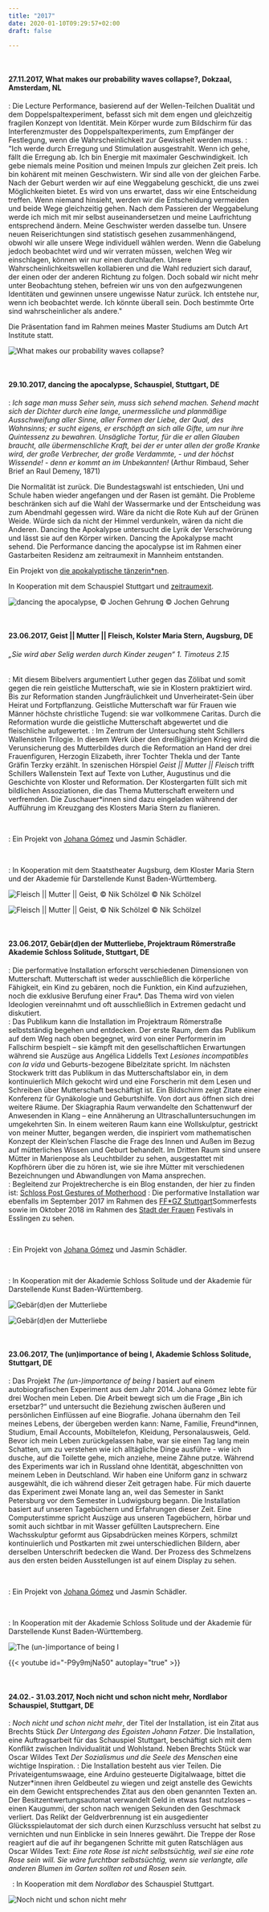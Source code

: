 ```yaml
---
title: "2017"
date: 2020-01-10T09:29:57+02:00
draft: false

---
```

&nbsp;

#### **27.11.2017, What makes our probability waves collapse?, Dokzaal, Amsterdam, NL**
:   Die Lecture Performance, basierend auf der Wellen-Teilchen Dualität und dem Doppelspaltexperiment, befasst sich mit dem engen und gleichzeitig fragilen Konzept von Identität. Mein Körper wurde zum Bildschirm für das Interferenzmuster des Doppelspaltexperiments, zum Empfänger der Festlegung, wenn die Wahrscheinlichkeit zur Gewissheit werden muss.
:   "Ich werde durch Erregung und Stimulation ausgestrahlt. Wenn ich gehe, fällt die Erregung ab. Ich bin Energie mit maximaler Geschwindigkeit. Ich gebe niemals meine Position und meinen Impuls zur gleichen Zeit preis. Ich bin kohärent mit meinen Geschwistern. Wir sind alle von der gleichen Farbe. Nach der Geburt werden wir auf eine Weggabelung geschickt, die uns zwei Möglichkeiten bietet. Es wird von uns erwartet, dass wir eine Entscheidung treffen. Wenn niemand hinsieht, werden wir die Entscheidung vermeiden und beide Wege gleichzeitig gehen. Nach dem Passieren der Weggabelung werde ich mich mit mir selbst auseinandersetzen und meine Laufrichtung entsprechend ändern. Meine Geschwister werden dasselbe tun. Unsere neuen Reiserichtungen sind statistisch gesehen zusammenhängend, obwohl wir alle unsere Wege individuell wählen werden. Wenn die Gabelung jedoch beobachtet wird und wir verraten müssen, welchen Weg wir einschlagen, können wir nur einen durchlaufen. Unsere Wahrscheinlichkeitswellen kollabieren und die Wahl reduziert sich darauf, der einen oder der anderen Richtung zu folgen. Doch sobald wir nicht mehr unter Beobachtung stehen, befreien wir uns von den aufgezwungenen Identitäten und gewinnen unsere ungewisse Natur zurück. Ich entstehe nur, wenn ich beobachtet werde. Ich könnte überall sein. Doch bestimmte Orte sind wahrscheinlicher als andere."

Die Präsentation fand im Rahmen meines Master Studiums am Dutch Art Institute statt.

![What makes our probability waves collapse?](/upcoming/kitchen1.png)

&nbsp;

#### **29.10.2017, dancing the apocalypse, Schauspiel, Stuttgart, DE**
:   *Ich sage man muss Seher sein, muss sich sehend machen. Sehend macht sich der Dichter durch eine lange, unermessliche und planmäßige Ausschweifung aller Sinne, aller Formen der Liebe, der Qual, des Wahnsinns; er sucht eigens, er erschöpft an sich alle Gifte, um nur ihre Quintessenz zu bewahren. Unsägliche Tortur, für die er allen Glauben braucht, alle übermenschliche Kraft, bei der er unter allen der große Kranke wird, der große Verbrecher, der große Verdammte, - und der höchst Wissende! - denn er kommt an im Unbekannten!* (Arthur Rimbaud, Seher Brief an Raul Demeny, 1871)

Die Normalität ist zurück. Die Bundestagswahl ist entschieden, Uni und Schule haben wieder angefangen und der Rasen ist gemäht. Die Probleme beschränken sich auf die Wahl der Wassermarke und der Entscheidung was zum Abendmahl gegessen wird. Wäre da nicht die Rote Kuh auf der Grünen Weide. Würde sich da nicht der Himmel verdunkeln, wären da nicht die Anderen. Dancing the Apokalypse untersucht die Lyrik der Verschwörung und lässt sie auf den Körper wirken. Dancing the Apokalypse macht sehend. Die Performance dancing the apocalypse ist im Rahmen einer Gastarbeiten Residenz am zeitraumexit in Mannheim entstanden.

Ein Projekt von [die apokalyptische tänzerin*nen](https://www.apocalypse.dance/).

In Kooperation mit dem Schauspiel Stuttgart und [zeitraumexit](https://www.zeitraumexit.de/).

![dancing the apocalypse, © Jochen Gehrung](/upcoming/dta.png)
© Jochen Gehrung

&nbsp;

#### **23.06.2017, Geist || Mutter || Fleisch, Kolster Maria Stern, Augsburg, DE**
###### „Sie wird aber Selig werden durch Kinder zeugen“ 1. Timoteus 2.15
:   Mit diesem Bibelvers argumentiert Luther gegen das Zölibat und somit gegen die rein geistliche Mutterschaft, wie sie in Klostern praktiziert wird. Bis zur Reformation standen Jungfräulichkeit und Unverheiratet-Sein über Heirat und Fortpflanzung. Geistliche Mutterschaft war für Frauen wie Männer höchste christliche Tugend: sie war vollkommene Caritas. Durch die Reformation wurde die geistliche Mutterschaft abgewertet und die fleischliche aufgewertet.
:   Im Zentrum der Untersuchung steht Schillers Wallenstein Trilogie. In diesem Werk über den dreißigjährigen Krieg wird die Verunsicherung des Mutterbildes durch die Reformation an Hand der drei Frauenfiguren, Herzogin Elizabeth, ihrer Tochter Thekla und der Tante Gräfin Terzky erzählt. In szenischen Hörspiel *Geist || Mutter || Fleisch* trifft Schillers Wallenstein Text auf Texte von Luther, Augustinus und die Geschichte von Kloster und Reformation.
Der Klostergarten füllt sich mit bildlichen Assoziationen, die das Thema Mutterschaft erweitern und verfremden. Die Zuschauer\*innen sind dazu eingeladen während der Aufführung im Kreuzgang des Klosters Maria Stern zu flanieren.

&nbsp;

:   Ein Projekt von [Johana Gómez](https://www.instagram.com/johana.gomez.delgado/) und Jasmin Schädler.

&nbsp;

:   In Kooperation mit dem Staatstheater Augsburg, dem Kloster Maria Stern und der Akademie für Darstellende Kunst Baden-Württemberg.

![Fleisch || Mutter || Geist, © Nik Schölzel ](/upcoming/gmf1.png)
© Nik Schölzel

![Fleisch || Mutter || Geist, © Nik Schölzel](/upcoming/gmf2.png)
© Nik Schölzel

&nbsp;

#### **23.06.2017, Gebär\(d\)en der Mutterliebe, Projektraum Römerstraße Akademie Schloss Solitude, Stuttgart, DE**
:   Die performative Installation erforscht verschiedenen Dimensionen von Mutterschaft. Mutterschaft ist weder ausschließlich die körperliche Fähigkeit, ein Kind zu gebären, noch die Funktion, ein Kind aufzuziehen, noch die exklusive Berufung einer Frau*. Das Thema wird von vielen Ideologien vereinnahmt und oft ausschließlich in Extremen gedacht und diskutiert.  
:   Das Publikum kann die Installation im Projektraum Römerstraße selbstständig begehen und entdecken. Der erste Raum, dem das Publikum auf dem Weg nach oben begegnet, wird von einer Performerin im Fallschirm bespielt – sie kämpft mit den gesellschaftlichen Erwartungen während sie Auszüge aus Angélica Liddells Text *Lesiones incompatibles con la vida* und Geburts-bezogene Bibelzitate spricht. Im nächsten Stockwerk tritt das Publikum in das Mutterschaftslabor ein, in dem kontinuierlich Milch gekocht wird und eine Forscherin mit dem Lesen und Schreiben über Mutterschaft beschäftigt ist. Ein Bildschirm zeigt Zitate einer Konferenz für Gynäkologie und Geburtshilfe. Von dort aus öffnen sich drei weitere Räume. Der Skiagraphia Raum verwandelte den Schattenwurf der Anwesenden in Klang – eine Annäherung an Ultraschalluntersuchungen im umgekehrten Sin. In einem weiteren Raum kann eine Wollskulptur, gestrickt von meiner Mutter, begangen werden, die inspiriert vom mathematischen Konzept der Klein’schen Flasche die Frage des Innen und Außen im Bezug auf mütterliches Wissen und Geburt behandelt. Im Dritten Raum sind unsere Mütter in Marienpose als Leuchtbilder zu sehen, ausgestattet mit Kopfhörern über die zu hören ist, wie sie ihre Mütter mit verschiedenen Bezeichnungen und Abwandlungen von Mama ansprechen.  
:   Begleitend zur Projektrecherche is ein Blog enstanden, der hier zu finden ist: [Schloss Post Gestures of Motherhood](https://schloss-post.com/category/gestures-of-motherhood/)
:   Die performative Installation war ebenfalls im September 2017 im Rahmen des [FF\*GZ Stuttgart](https://www.ffgzstuttgart.de/)Sommerfests sowie im Oktober 2018 im Rahmen des [Stadt der Frauen](http://stadt-der-frauen.de/) Festivals in Esslingen zu sehen. 

&nbsp;

:   Ein Projekt von [Johana Gómez](https://www.instagram.com/johana.gomez.delgado/) und Jasmin Schädler.

&nbsp;

:   In Kooperation mit der Akademie Schloss Solitude und der Akademie für Darstellende Kunst Baden-Württemberg.

![Gebär\(d\)en der Mutterliebe](/upcoming/gdm1.png)


![Gebär\(d\)en der Mutterliebe](/upcoming/gdm2.png)


&nbsp;

#### **23.06.2017, The \(un\)importance of being I, Akademie Schloss Solitude, Stuttgart, DE**
:   Das Projekt *The \(un-\)importance of being I* basiert auf einem autobiografischen Experiment aus dem Jahr 2014. Johana Gómez lebte für drei Wochen mein Leben.
Die Arbeit bewegt sich um die Frage „Bin ich ersetzbar?“ und untersucht die Beziehung zwischen äußeren und persönlichen Einflüssen auf eine Biografie. Johana übernahm den Teil meines Lebens, der übergeben werden kann: Name, Familie, Freund*innen, Studium, Email Accounts, Mobiltelefon, Kleidung, Personalausweis, Geld. Bevor ich mein Leben zurückgelassen habe, war sie einen Tag lang mein Schatten, um zu verstehen wie ich alltägliche Dinge ausführe - wie ich dusche, auf die Toilette gehe, mich anziehe, meine Zähne putze.
Während des Experiments war ich in Russland ohne Identität, abgeschnitten von meinem Leben in Deutschland. Wir haben eine Uniform ganz in schwarz ausgewählt, die ich während dieser Zeit getragen habe. Für mich dauerte das Experiment zwei Monate lang an, weil das Semester in Sankt Petersburg vor dem Semester in Ludwigsburg begann.
Die Installation basiert auf unseren Tagebüchern und Erfahrungen dieser Zeit. Eine Computerstimme spricht Auszüge aus unseren Tagebüchern, hörbar und somit auch sichtbar in mit Wasser gefüllten Lautsprechern. Eine Wachsskulptur geformt aus Gipsabdrücken meines Körpers, schmilzt kontinuierlich und Postkarten mit zwei unterschiedlichen Bildern, aber derselben Unterschrift bedecken die Wand. Der Prozess des Schmelzens aus den ersten beiden Ausstellungen ist auf einem Display zu sehen. 

&nbsp;

:   Ein Projekt von [Johana Gómez](https://www.instagram.com/johana.gomez.delgado/) und Jasmin Schädler.

&nbsp;

:   In Kooperation mit der Akademie Schloss Solitude und der Akademie für Darstellende Kunst Baden-Württemberg.

![The \(un-\)importance of being I](/upcoming/beingI.png)

{{< youtube id="-P9y9mjNa50" autoplay="true" >}}

&nbsp;

#### **24.02.- 31.03.2017, Noch nicht und schon nicht mehr, Nordlabor Schauspiel, Stuttgart, DE**
:   *Noch nicht und schon nicht mehr*, der Titel der Installation, ist ein Zitat aus Brechts Stück *Der Untergang des Egoisten Johann Fatzer*. Die Installation, eine Auftragsarbeit für das Schauspiel Stuttgart, beschäftigt sich mit dem Konflikt zwischen Individualität und Wohlstand. Neben Brechts Stück war Oscar Wildes Text *Der Sozialismus und die Seele des Menschen* eine wichtige Inspiration. 
:   Die Installation besteht aus vier Teilen. Die Privateigentumswaage, eine Arduino gesteuerte Digitalwaage, bittet die Nutzer*innen ihren Geldbeutel zu wiegen und zeigt anstelle des Gewichts ein dem Gewicht entsprechendes Zitat aus den oben genannten Texten an. Der Besitzentwertungsautomat verwandelt Geld in etwas fast nutzloses – einen Kaugummi, der schon nach wenigen Sekunden den Geschmack verliert. Das Relikt der Geldverbrennung ist ein ausgedienter Glücksspielautomat der sich durch einen Kurzschluss versucht hat selbst zu vernichten und nun Einblicke in sein Inneres gewährt. Die Treppe der Rose reagiert auf die auf ihr begangenen Schritte mit guten Ratschlägen aus Oscar Wildes Text: *Eine rote Rose ist nicht selbstsüchtig, weil sie eine rote Rose sein will. Sie wäre furchtbar selbstsüchtig, wenn sie verlangte, alle anderen Blumen im Garten sollten rot und Rosen sein.*

&nbsp;
:   In Kooperation mit dem *Nordlabor* des Schauspiel Stuttgart.

![Noch nicht und schon nicht mehr](/upcoming/nord1.png) 

&nbsp;




